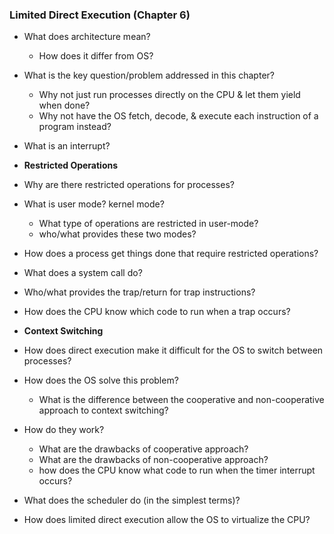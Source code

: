 ### Limited Direct Execution (Chapter 6)

* What does architecture mean?
  * How does it differ from OS?
* What is the key question/problem addressed in this chapter?
  * Why not just run processes directly on the CPU & let them yield when done?
  * Why not have the OS fetch, decode, & execute each instruction of a program instead?
* What is an interrupt?

* **Restricted Operations**
* Why are there restricted operations for processes?
* What is user mode? kernel mode?
  * What type of operations are restricted in user-mode?
  * who/what provides these two modes?
*  How does a process get things done that require restricted operations?
* What does a system call do?
* Who/what provides the trap/return for trap instructions?
* How does the CPU know which code to run when a trap occurs?

* **Context Switching**
* How does direct execution make it difficult for the OS to switch between processes?
* How does the OS solve this problem?
  * What is the difference between the cooperative and non-cooperative approach to context switching?
* How do they work?
  * What are the drawbacks of cooperative approach?
  * What are the drawbacks of non-cooperative approach?
  * how does the CPU know what code to run when the timer interrupt occurs?
* What does the scheduler do (in the simplest terms)?
* How does limited direct execution allow the OS to virtualize the CPU?
